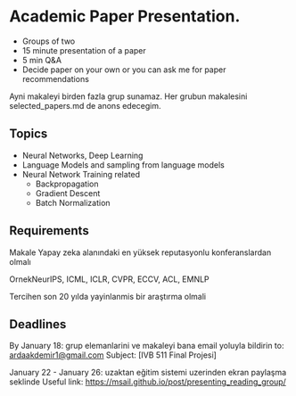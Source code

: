 # Academic Paper Presentation.

- Groups of two
- 15 minute presentation of a paper
- 5 min Q&A
- Decide paper on your own or you can ask me for paper recommendations

Ayni makaleyi birden fazla grup sunamaz. Her grubun makalesini selected_papers.md de anons edecegim.


## Topics
- Neural Networks, Deep Learning
- Language Models and sampling from language models
- Neural Network Training related
    - Backpropagation 
    - Gradient Descent 
    - Batch Normalization

## Requirements

Makale Yapay zeka alanındaki en yüksek reputasyonlu konferanslardan olmalı

OrnekNeurIPS, ICML, ICLR, CVPR, ECCV, ACL, EMNLP

Tercihen son 20 yılda yayinlanmis bir araştırma olmali


## Deadlines

By January 18: grup elemanlarini ve makaleyi bana email yoluyla bildirin
to: ardaakdemir1@gmail.com Subject: [IVB 511 Final Projesi]


January 22 - January 26: uzaktan eğitim sistemi uzerinden ekran paylaşma seklinde
Useful link: https://msail.github.io/post/presenting_reading_group/ 

